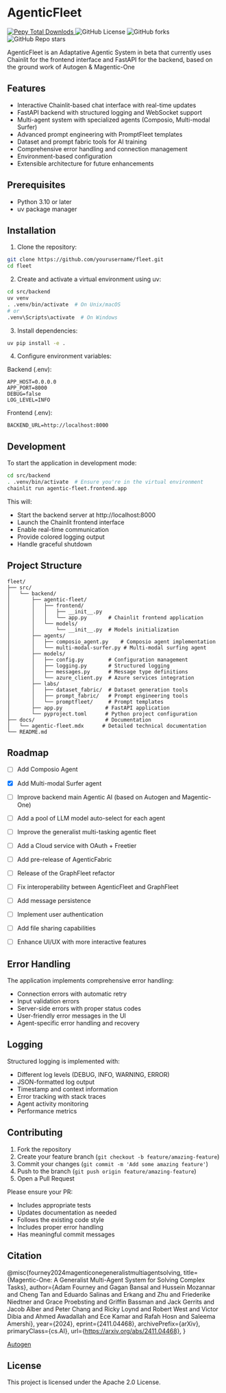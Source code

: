 # AgenticFleet
<div align="left">
<a href="https://pypi.org/project/agentic-fleet/">
   <img alt="Pepy Total Downlods" src="https://img.shields.io/pepy/dt/agentic-fleet">
   </a>
   <img alt="GitHub License" src="https://img.shields.io/github/license/qredence/agentic-fleet">
   <img alt="GitHub forks" src="https://img.shields.io/github/forks/qredence/agentic-fleet">
   <img alt="GitHub Repo stars" src="https://img.shields.io/github/stars/qredence/agentic-fleet">

</div>







AgenticFleet is an Adaptative Agentic System in beta that currently  uses Chainlit for the frontend interface and FastAPI for the backend, based on the ground work of Autogen & Magentic-One

## Features

- Interactive Chainlit-based chat interface with real-time updates
- FastAPI backend with structured logging and WebSocket support
- Multi-agent system with specialized agents (Composio, Multi-modal Surfer)
- Advanced prompt engineering with PromptFleet templates
- Dataset and prompt fabric tools for AI training
- Comprehensive error handling and connection management
- Environment-based configuration
- Extensible architecture for future enhancements

## Prerequisites

- Python 3.10 or later
- uv package manager

## Installation

1. Clone the repository:
```bash
git clone https://github.com/yourusername/fleet.git
cd fleet
```

2. Create and activate a virtual environment using uv:
```bash
cd src/backend
uv venv
. .venv/bin/activate  # On Unix/macOS
# or
.venv\Scripts\activate  # On Windows
```

3. Install dependencies:
```bash
uv pip install -e .
```

4. Configure environment variables:

Backend (.env):
```env
APP_HOST=0.0.0.0
APP_PORT=8000
DEBUG=false
LOG_LEVEL=INFO
```

Frontend (.env):
```env
BACKEND_URL=http://localhost:8000
```

## Development

To start the application in development mode:

```bash
cd src/backend
. .venv/bin/activate  # Ensure you're in the virtual environment
chainlit run agentic-fleet.frontend.app
```

This will:
- Start the backend server at http://localhost:8000
- Launch the Chainlit frontend interface
- Enable real-time communication
- Provide colored logging output
- Handle graceful shutdown

## Project Structure

```
fleet/
├── src/
│   └── backend/
│       ├── agentic-fleet/
│       │   ├── frontend/
│       │   │   ├── __init__.py
│       │   │   └── app.py       # Chainlit frontend application
│       │   └── models/
│       │       └── __init__.py  # Models initialization
│       ├── agents/
│       │   ├── composio_agent.py    # Composio agent implementation
│       │   └── multi-modal-surfer.py # Multi-modal surfing agent
│       ├── models/
│       │   ├── config.py        # Configuration management
│       │   ├── logging.py       # Structured logging
│       │   ├── messages.py      # Message type definitions
│       │   └── azure_client.py  # Azure services integration
│       ├── labs/
│       │   ├── dataset_fabric/  # Dataset generation tools
│       │   ├── prompt_fabric/   # Prompt engineering tools
│       │   └── promptfleet/     # Prompt templates
│       ├── app.py              # FastAPI application
│       └── pyproject.toml      # Python project configuration
├── docs/                       # Documentation
│   └── agentic-fleet.mdx      # Detailed technical documentation
└── README.md
```


## Roadmap

- [ ] Add Composio Agent
- [x] Add Multi-modal Surfer agent
- [ ] Improve backend main Agentic AI (based on Autogen and Magentic-One)
- [ ] Add a pool of LLM model auto-select for each agent
- [ ] Improve the generalist multi-tasking agentic fleet
- [ ] Add a Cloud service with OAuth + Freetier
- [ ] Add pre-release of AgenticFabric
- [ ] Release of the GraphFleet refactor
- [ ] Fix interoperability between AgenticFleet and GraphFleet
- [ ] Add message persistence
- [ ] Implement user authentication
- [ ] Add file sharing capabilities
- [ ] Enhance UI/UX with more interactive features


## Error Handling

The application implements comprehensive error handling:
- Connection errors with automatic retry
- Input validation errors
- Server-side errors with proper status codes
- User-friendly error messages in the UI
- Agent-specific error handling and recovery

## Logging

Structured logging is implemented with:
- Different log levels (DEBUG, INFO, WARNING, ERROR)
- JSON-formatted log output
- Timestamp and context information
- Error tracking with stack traces
- Agent activity monitoring
- Performance metrics

## Contributing

1. Fork the repository
2. Create your feature branch (`git checkout -b feature/amazing-feature`)
3. Commit your changes (`git commit -m 'Add some amazing feature'`)
4. Push to the branch (`git push origin feature/amazing-feature`)
5. Open a Pull Request

Please ensure your PR:
- Includes appropriate tests
- Updates documentation as needed
- Follows the existing code style
- Includes proper error handling
- Has meaningful commit messages



## Citation

@misc{fourney2024magenticonegeneralistmultiagentsolving,
      title={Magentic-One: A Generalist Multi-Agent System for Solving Complex Tasks},
      author={Adam Fourney and Gagan Bansal and Hussein Mozannar and Cheng Tan and Eduardo Salinas and Erkang and Zhu and Friederike Niedtner and Grace Proebsting and Griffin Bassman and Jack Gerrits and Jacob Alber and Peter Chang and Ricky Loynd and Robert West and Victor Dibia and Ahmed Awadallah and Ece Kamar and Rafah Hosn and Saleema Amershi},
      year={2024},
      eprint={2411.04468},
      archivePrefix={arXiv},
      primaryClass={cs.AI},
      url={https://arxiv.org/abs/2411.04468},
}

[Autogen](https://microsoft.github.io/autogen/0.4.0.dev13/index.html) 

## License

This project is licensed under the Apache 2.0 License.
